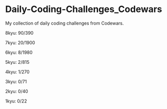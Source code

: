 # Daily-Coding-Challenges_Codewars

My collection of daily coding challenges from Codewars.

8kyu: 90/390

7kyu: 20/1900

6kyu: 8/1980

5kyu: 2/815

4kyu: 1/270

3kyu: 0/71

2kyu: 0/40

1kyu: 0/22


